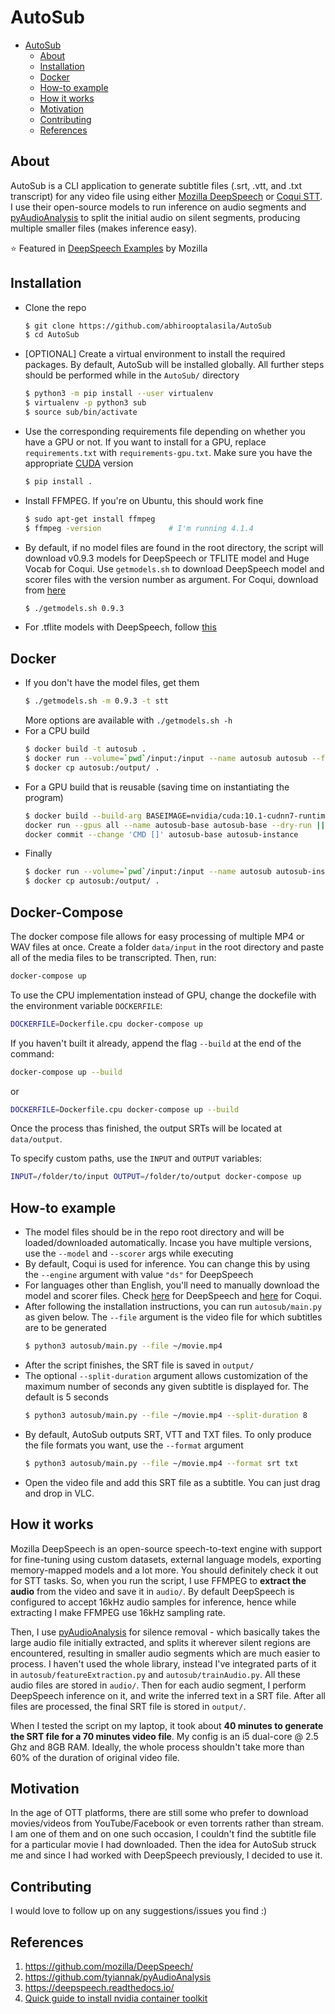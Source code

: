 # AutoSub

- [AutoSub](#autosub)
  - [About](#about)
  - [Installation](#installation)
  - [Docker](#docker)
  - [How-to example](#how-to-example)
  - [How it works](#how-it-works)
  - [Motivation](#motivation)
  - [Contributing](#contributing)
  - [References](#references)

## About

AutoSub is a CLI application to generate subtitle files (.srt, .vtt, and .txt transcript) for any video file using either [Mozilla DeepSpeech](https://github.com/mozilla/DeepSpeech) or [Coqui STT](https://github.com/coqui-ai/STT). I use their open-source models to run inference on audio segments and [pyAudioAnalysis](https://github.com/tyiannak/pyAudioAnalysis) to split the initial audio on silent segments, producing multiple smaller files (makes inference easy).

⭐ Featured in [DeepSpeech Examples](https://github.com/mozilla/DeepSpeech-examples) by Mozilla

## Installation

* Clone the repo
    ```bash
    $ git clone https://github.com/abhirooptalasila/AutoSub
    $ cd AutoSub
    ```
* [OPTIONAL] Create a virtual environment to install the required packages. By default, AutoSub will be installed globally. All further steps should be performed while in the `AutoSub/` directory
    ```bash
    $ python3 -m pip install --user virtualenv
    $ virtualenv -p python3 sub
    $ source sub/bin/activate
    ```
* Use the corresponding requirements file depending on whether you have a GPU or not. If you want to install for a GPU, replace `requirements.txt` with `requirements-gpu.txt`. Make sure you have the appropriate [CUDA](https://deepspeech.readthedocs.io/en/v0.9.3/USING.html#cuda-dependency-inference) version
    ```bash
    $ pip install .
    ```
* Install FFMPEG. If you're on Ubuntu, this should work fine
    ```bash
    $ sudo apt-get install ffmpeg
    $ ffmpeg -version               # I'm running 4.1.4
    ```
* By default, if no model files are found in the root directory, the script will download v0.9.3 models for DeepSpeech or TFLITE model and Huge Vocab for Coqui. Use `getmodels.sh` to download DeepSpeech model and scorer files with the version number as argument. For Coqui, download from [here](https://coqui.ai/models)
    ```bash
    $ ./getmodels.sh 0.9.3
    ```
* For .tflite models with DeepSpeech, follow [this](https://github.com/abhirooptalasila/AutoSub/issues/41#issuecomment-968847604)


## Docker

* If you don't have the model files, get them
    ```bash
    $ ./getmodels.sh -m 0.9.3 -t stt
    ```
    More options are available with `./getmodels.sh -h`
* For a CPU build
    ```bash
    $ docker build -t autosub .
    $ docker run --volume=`pwd`/input:/input --name autosub autosub --file /input/video.mp4
    $ docker cp autosub:/output/ .
    ```
* For a GPU build that is reusable (saving time on instantiating the program)
    ```bash
    $ docker build --build-arg BASEIMAGE=nvidia/cuda:10.1-cudnn7-runtime-ubuntu18.04 --build-arg DEPSLIST=requirements-gpu.txt -t autosub-base . && \
    docker run --gpus all --name autosub-base autosub-base --dry-run || \
    docker commit --change 'CMD []' autosub-base autosub-instance
    ```
* Finally
    ```bash
    $ docker run --volume=`pwd`/input:/input --name autosub autosub-instance --file ~/video.mp4
    $ docker cp autosub:/output/ .
    ```

## Docker-Compose

The docker compose file allows for easy processing of multiple MP4 or WAV files at once. Create a folder `data/input` in the root directory and paste all of the media files to be transcripted. Then, run:

``` bash
docker-compose up
```

To use the CPU implementation instead of GPU, change the dockefile with the environment variable `DOCKERFILE`:

``` bash
DOCKERFILE=Dockerfile.cpu docker-compose up
```

If you haven't built it already, append the flag `--build` at the end of the command:

``` bash
docker-compose up --build
```

or

``` bash
DOCKERFILE=Dockerfile.cpu docker-compose up --build
```

Once the process thas finished, the output SRTs will be located at `data/output`.

To specify custom paths, use the `INPUT` and `OUTPUT` variables:

``` bash
INPUT=/folder/to/input OUTPUT=/folder/to/output docker-compose up
```

## How-to example

* The model files should be in the repo root directory and will be loaded/downloaded automatically. Incase you have multiple versions, use the `--model` and `--scorer` args while executing
* By default, Coqui is used for inference. You can change this by using the `--engine` argument with value `"ds"` for DeepSpeech
* For languages other than English, you'll need to manually download the model and scorer files. Check [here](https://discourse.mozilla.org/t/links-to-pretrained-models/62688) for DeepSpeech and [here](https://coqui.ai/models) for Coqui.
* After following the installation instructions, you can run `autosub/main.py` as given below. The `--file` argument is the video file for which subtitles are to be generated
    ```bash
    $ python3 autosub/main.py --file ~/movie.mp4
    ```
* After the script finishes, the SRT file is saved in `output/`
* The optional `--split-duration` argument allows customization of the maximum number of seconds any given subtitle is displayed for. The default is 5 seconds
    ```bash
    $ python3 autosub/main.py --file ~/movie.mp4 --split-duration 8
    ```
* By default, AutoSub outputs SRT, VTT and TXT files. To only produce the file formats you want, use the `--format` argument
    ```bash
    $ python3 autosub/main.py --file ~/movie.mp4 --format srt txt
    ```
* Open the video file and add this SRT file as a subtitle. You can just drag and drop in VLC.



## How it works

Mozilla DeepSpeech is an open-source speech-to-text engine with support for fine-tuning using custom datasets, external language models, exporting memory-mapped models and a lot more. You should definitely check it out for STT tasks. So, when you run the script, I use FFMPEG to **extract the audio** from the video and save it in `audio/`. By default DeepSpeech is configured to accept 16kHz audio samples for inference, hence while extracting I make FFMPEG use 16kHz sampling rate. 

Then, I use [pyAudioAnalysis](https://github.com/tyiannak/pyAudioAnalysis) for silence removal - which basically takes the large audio file initially extracted, and splits it wherever silent regions are encountered, resulting in smaller audio segments which are much easier to process. I haven't used the whole library, instead I've integrated parts of it in `autosub/featureExtraction.py` and `autosub/trainAudio.py`. All these audio files are stored in `audio/`. Then for each audio segment, I perform DeepSpeech inference on it, and write the inferred text in a SRT file. After all files are processed, the final SRT file is stored in `output/`.

When I tested the script on my laptop, it took about **40 minutes to generate the SRT file for a 70 minutes video file**. My config is an i5 dual-core @ 2.5 Ghz and 8GB RAM. Ideally, the whole process shouldn't take more than 60% of the duration of original video file. 


## Motivation

In the age of OTT platforms, there are still some who prefer to download movies/videos from YouTube/Facebook or even torrents rather than stream. I am one of them and on one such occasion, I couldn't find the subtitle file for a particular movie I had downloaded. Then the idea for AutoSub struck me and since I had worked with DeepSpeech previously, I decided to use it. 


## Contributing

I would love to follow up on any suggestions/issues you find :)


## References
1. https://github.com/mozilla/DeepSpeech/
2. https://github.com/tyiannak/pyAudioAnalysis
3. https://deepspeech.readthedocs.io/
4. [Quick guide to install nvidia container toolkit](https://www.server-world.info/en/note?os=Ubuntu_20.04&p=nvidia&f=2)